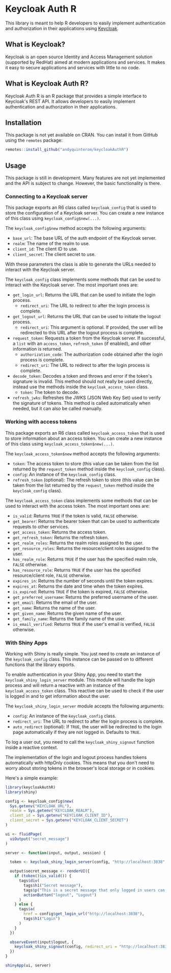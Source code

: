 # Keycloak Auth R

This library is meant to help R developers to easily implement authentication and authorization
in their applications using [Keycloak](https://www.keycloak.org/).

## What is Keycloak?

Keycloak is an open source Identity and Access Management solution (supported by RedHat) aimed at
modern applications and services. It makes it easy to secure applications and services with little
to no code.

## What is Keycloak Auth R?

Keycloak Auth R is an R package that provides a simple interface to Keycloak's REST API. It allows
developers to easily implement authentication and authorization in their applications.

## Installation

This package is not yet available on CRAN. You can install it from GitHub using the `remotes`
package:

```r
remotes::install_github("andyquinterom/keycloakAuthR")
```

## Usage

This package is still in development. Many features are not yet implemented and
the API is subject to change. However, the basic functionality is there.

### Connecting to a Keycloak server

This package exports an R6 class called `keycloak_config` that is used to store the
configuration of a Keycloak server. You can create a new instance of this class
using `keycloak_config$new(...)`.

The `keycloak_config$new` method accepts the following arguments:

- `base_url`: The base URL of the auth endpoint of the Keycloak server.
- `realm`: The name of the realm to use.
- `client_id`: The client ID to use.
- `client_secret`: The client secret to use.

With these parameters the class is able to generate the URLs needed to interact with
the Keycloak server.

The `keycloak_config` class implements some methods that can be used to interact with
the Keycloak server. The most important ones are:

- `get_login_url`: Returns the URL that can be used to initiate the login process.
    - `redirect_uri`: The URL to redirect to after the login process is complete.
- `get_logout_url`: Returns the URL that can be used to initiate the logout process.
    - `redirect_uri`: This argument is optional. If provided, the user will be redirected
    to this URL after the logout process is complete.
- `request_token`: Requests a token from the Keycloak server. If successful, a `list` with
    an `access_token`, `refresh_token` (if enabled), and other information is returned.
    - `authorization_code`: The authorization code obtained after the login process is complete.
    - `redirect_uri`: The URL to redirect to after the login process is complete.
- `decode_token`: Decodes a token and throws and error if the token's signature is invalid.
    This method should not really be used directly, instead use the methods inside the
    `keycloak_access_token` class.
    - `token`: The token to decode.
- `refresh_jwks`: Refreshes the JWKS (JSON Web Key Set) used to verify the signature of
    tokens. This method is called automatically when needed, but it can also be called
    manually.

### Working with access tokens

This package exports an R6 class called `keycloak_access_token` that is used to store
information about an access token. You can create a new instance of this class using
`keycloak_access_token$new(...)`.

The `keycloak_access_token$new` method accepts the following arguments:

- `token`: The access token to store (this value can be taken from the list returned by the
    `request_token` method inside the `keycloak_config` class).
- `config`: An instance of the `keycloak_config` class.
- `refresh_token` (optional): The refresh token to store (this value can be taken from the list
    returned by the `request_token` method inside the `keycloak_config` class).

The `keycloak_access_token` class implements some methods that can be used to interact with
the access token. The most important ones are:

- `is_valid`: Returns `TRUE` if the token is valid, `FALSE` otherwise.
- `get_bearer`: Returns the bearer token that can be used to authenticate requests to other
    services.
- `get_access_token`: Returns the access token.
- `get_refresh_token`: Returns the refresh token.
- `get_realm_roles`: Returns the realm roles assigned to the user.
- `get_resource_roles`: Returns the resource/client roles assigned to the user.
- `has_realm_role`: Returns `TRUE` if the user has the specified realm role, `FALSE` otherwise.
- `has_resource_role`: Returns `TRUE` if the user has the specified resource/client role, `FALSE`
    otherwise.
- `expires_in`: Returns the number of seconds until the token expires.
- `expires_at`: Returns the date and time when the token expires.
- `is_expired`: Returns `TRUE` if the token is expired, `FALSE` otherwise.
- `get_preferred_username`: Returns the preferred username of the user.
- `get_email`: Returns the email of the user.
- `get_name`: Returns the name of the user.
- `get_given_name`: Returns the given name of the user.
- `get_family_name`: Returns the family name of the user.
- `is_email_verified`: Returns `TRUE` if the user's email is verified, `FALSE` otherwise.

### With Shiny Apps

Working with Shiny is really simple. You just need to create an instance of the
`keycloak_config` class. This instance can be passed on to different functions
that the library exports.

To enable authentication in your Shiny App, you need to start the
`keycloak_shiny_login_server` module. This module will handle the login process
and will return a reactive with an instance of the `keycloak_access_token` class.
This reactive can be used to check if the user is logged in and to get information
about the user.

The `keycloak_shiny_login_server` module accepts the following arguments:

- `config`: An instance of the `keycloak_config` class.
- `redirect_uri`: The URL to redirect to after the login process is complete.
- `auto_redirect` (optional): If `TRUE`, the user will be redirected to the login
    page automatically if they are not logged in. Defaults to `TRUE`.

To log a user out, you need to call the `keycloak_shiny_signout` function inside
a reactive context.

The implementation of the login and logout process handles tokens automatically with
httpOnly cookies. This means that you don't need to worry about storing tokens in
the browser's local storage or in cookies.

Here's a simple example:

```r
library(keycloakAuthR)
library(shiny)

config <- keycloak_config$new(
  Sys.getenv("KEYCLOAK_URL"),
  realm = Sys.getenv("KEYCLOAK_REALM"),
  client_id = Sys.getenv("KEYCLOAK_CLIENT_ID"),
  client_secret = Sys.getenv("KEYCLOAK_CLIENT_SECRET")
)

ui <- fluidPage(
  uiOutput("secret_message")
)

server <- function(input, output, session) {

  token <- keycloak_shiny_login_server(config, "http://localhost:3838", auto_redirect = FALSE)

  output$secret_message <- renderUI({
    if (token()$is_valid()) {
      tags$div(
        tags$h1("Secret message"),
        tags$p("This is a secret message that only logged in users can see."),
        actionButton("logout", "Logout")
      )
    } else {
      tags$a(
        href = config$get_login_url("http://localhost:3838"),
        tags$h1("Login")
      )
    }
  })

  observeEvent(input$logout, {
    keycloak_shiny_signout(config, redirect_uri = "http://localhost:3838")
  })
}

shinyApp(ui, server)
```
